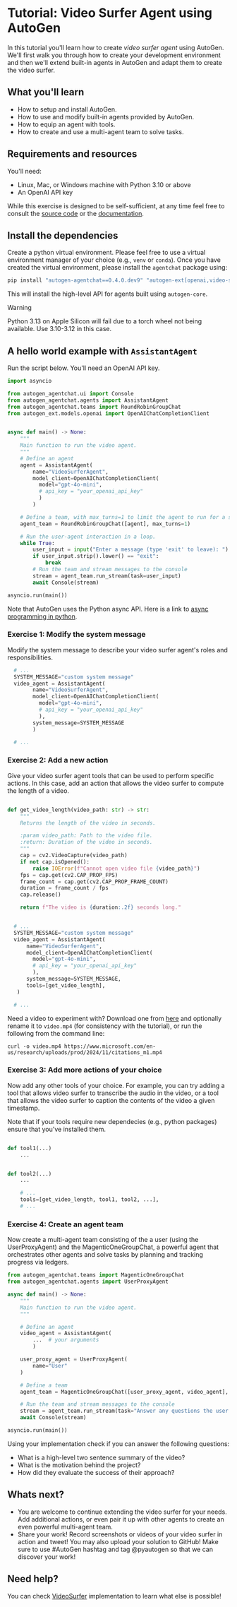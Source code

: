 # Tutorial: Video Surfer Agent using AutoGen

In this tutorial you'll learn how to create _video surfer agent_ using AutoGen.
We'll first walk you through how to create your development environment and then we'll extend
built-in agents in AutoGen and adapt them to create the video surfer.

## What you'll learn

- How to setup and install AutoGen.
- How to use and modify built-in agents provided by AutoGen.
- How to equip an agent with tools.
- How to create and use a multi-agent team to solve tasks.

## Requirements and resources

You'll need:

- Linux, Mac, or Windows machine with Python 3.10 or above
- An OpenAI API key

While this exercise is designed to be self-sufficient, at any time feel free to consult the [source code](https://aka.ms/autogen-gh) or the [documentation](https://microsoft.github.io/autogen/dev/).

## Install the dependencies

Create a python virtual environment. Please feel free to use a virtual environment manager of your choice (e.g., `venv` or `conda`). Once you have created the virtual environment, please install the `agentchat` package using:

```bash
pip install "autogen-agentchat==0.4.0.dev9" "autogen-ext[openai,video-surfer]==0.4.0.dev9"
```

This will install the high-level API for agents built using `autogen-core`.

> [!WARNING]  
> Python 3.13 on Apple Silicon will fail due to a torch wheel not being available. Use 3.10-3.12 in this case. 

## A hello world example with `AssistantAgent`

Run the script below. You'll need an OpenAI API key.

```python
import asyncio

from autogen_agentchat.ui import Console
from autogen_agentchat.agents import AssistantAgent
from autogen_agentchat.teams import RoundRobinGroupChat
from autogen_ext.models.openai import OpenAIChatCompletionClient


async def main() -> None:
    """
    Main function to run the video agent.
    """
    # Define an agent
    agent = AssistantAgent(
        name="VideoSurferAgent",
        model_client=OpenAIChatCompletionClient(
          model="gpt-4o-mini",
          # api_key = "your_openai_api_key"
          )
        )

    # Define a team, with max_turns=1 to limit the agent to run for a single turn.
    agent_team = RoundRobinGroupChat([agent], max_turns=1)

    # Run the user-agent interaction in a loop.
    while True:
        user_input = input("Enter a message (type 'exit' to leave): ")
        if user_input.strip().lower() == "exit":
            break
        # Run the team and stream messages to the console
        stream = agent_team.run_stream(task=user_input)
        await Console(stream)

asyncio.run(main())
```

Note that AutoGen uses the Python async API. Here is a link to [async programming in python](https://docs.python.org/3/library/asyncio.html).

### Exercise 1: Modify the system message

Modify the system message to describe your video surfer agent's roles and responsibilities.

```python
  # ...
  SYSTEM_MESSAGE="custom system message"
  video_agent = AssistantAgent(
        name="VideoSurferAgent",
        model_client=OpenAIChatCompletionClient(
          model="gpt-4o-mini",
          # api_key = "your_openai_api_key"
          ),
        system_message=SYSTEM_MESSAGE
        )

  # ...
```

### Exercise 2: Add a new action

Give your video surfer agent tools that can be used to perform specific actions. In this case, add an action that allows the video surfer to compute the length of a video.

```python

def get_video_length(video_path: str) -> str:
    """
    Returns the length of the video in seconds.

    :param video_path: Path to the video file.
    :return: Duration of the video in seconds.
    """
    cap = cv2.VideoCapture(video_path)
    if not cap.isOpened():
        raise IOError(f"Cannot open video file {video_path}")
    fps = cap.get(cv2.CAP_PROP_FPS)
    frame_count = cap.get(cv2.CAP_PROP_FRAME_COUNT)
    duration = frame_count / fps
    cap.release()

    return f"The video is {duration:.2f} seconds long."


  # ...
  SYSTEM_MESSAGE="custom system message"
  video_agent = AssistantAgent(
      name="VideoSurferAgent",
      model_client=OpenAIChatCompletionClient(
        model="gpt-4o-mini",
        # api_key = "your_openai_api_key"
        ),
      system_message=SYSTEM_MESSAGE,
      tools=[get_video_length],
   )

  # ...

```

Need a video to experiment with? Download one from [here](https://www.microsoft.com/en-us/research/uploads/prod/2024/11/citations_m1.mp4) and optionally rename it to `video.mp4` (for consistency with the tutorial), or run the following from the command line:

```shell
curl -o video.mp4 https://www.microsoft.com/en-us/research/uploads/prod/2024/11/citations_m1.mp4
```

### Exercise 3: Add more actions of your choice

Now add any other tools of your choice. For example, you can try adding a tool that allows video surfer to transcribe the audio in the video, or a tool that allows the video surfer to caption the contents of the video a given timestamp.

Note that if your tools require new dependecies (e.g., python packages) ensure that you've installed them.

```python

def tool1(...)
    ...


def tool2(...)
    ...

    # ...
    tools=[get_video_length, tool1, tool2, ...],
    # ...
```

### Exercise 4: Create an agent team

Now create a multi-agent team consisting of the a user (using the UserProxyAgent) and the MagenticOneGroupChat, a powerful agent that orchestrates other agents and solve tasks by planning and tracking progress via ledgers.

```python
from autogen_agentchat.teams import MagenticOneGroupChat
from autogen_agentchat.agents import UserProxyAgent

async def main() -> None:
    """
    Main function to run the video agent.
    """

    # Define an agent
    video_agent = AssistantAgent(
        ...  # your arguments
        )

    user_proxy_agent = UserProxyAgent(
        name="User"
    )

    # Define a team
    agent_team = MagenticOneGroupChat([user_proxy_agent, video_agent], model_client=model_client)

    # Run the team and stream messages to the console
    stream = agent_team.run_stream(task="Answer any questions the user asks about video.mp4.")
    await Console(stream)

asyncio.run(main())
```

Using your implementation check if you can answer the following questions:

- What is a high-level two sentence summary of the video?
- What is the motivation behind the project?
- How did they evaluate the success of their approach?

## Whats next?

- You are welcome to continue extending the video surfer for your needs. Add additional actions, or even pair it up with other agents to create an even powerful multi-agent team.
- Share your work! Record screenshots or videos of your video surfer in action and tweet! You may also upload your solution to GitHub! Make sure to use #AutoGen hashtag and tag @pyautogen so that we can discover your work!

## Need help?

You can check [VideoSurfer](https://github.com/microsoft/autogen/blob/c02d87e9cf90f4fd91da6b641f1de8077edb54db/python/packages/autogen-ext/src/autogen_ext/agents/video_surfer/_video_surfer.py) implementation to learn what else is possible!
